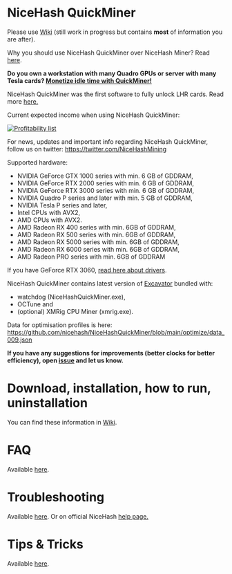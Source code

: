 # NiceHash QuickMiner

Please use [Wiki](https://github.com/nicehash/NiceHashQuickMiner/wiki) (still work in progress but contains **most** of information you are after).

Why you should use NiceHash QuickMiner over NiceHash Miner? Read [here](https://github.com/nicehash/NiceHashQuickMiner/wiki/Why-NiceHash-QuickMiner).

**Do you own a workstation with many Quadro GPUs or server with many Tesla cards? [Monetize idle time with QuickMiner!](https://github.com/nicehash/NiceHashQuickMiner/wiki/Enterprise-mining)**

NiceHash QuickMiner was the first software to fully unlock LHR cards. Read more [here.](https://www.nicehash.com/blog/post/100-lhr-unlock-at-nicehash-its-here)

Current expected income when using NiceHash QuickMiner:

<a href="https://www.nicehash.com/profitability-calculator" target="_blank">![Profitability list](https://miner-plugins.nicehash.com/nhqm/imagegen/getimg.png?t=4574123)</a>

For news, updates and important info regarding NiceHash QuickMiner, follow us on twitter: https://twitter.com/NiceHashMining

Supported hardware:
* NVIDIA GeForce GTX 1000 series with min. 6 GB of GDDRAM,
* NVIDIA GeForce RTX 2000 series with min. 6 GB of GDDRAM,
* NVIDIA GeForce RTX 3000 series with min. 6 GB of GDDRAM,
* NVIDIA Quadro P series and later with min. 5 GB of GDDRAM,
* NVIDIA Tesla P series and later,
* Intel CPUs with AVX2,
* AMD CPUs with AVX2.
* AMD Radeon RX 400 series with min. 6GB of GDDRAM,
* AMD Radeon RX 500 series with min. 6GB of GDDRAM,
* AMD Radeon RX 5000 series with min. 6GB of GDDRAM,
* AMD Radeon RX 6000 series with min. 6GB of GDDRAM,
* AMD Radeon PRO series with min. 6GB of GDDRAM

If you have GeForce RTX 3060, [read here about drivers](https://github.com/nicehash/NiceHashQuickMiner/wiki/GeForce-RTX-3060).

NiceHash QuickMiner contains latest version of [Excavator](https://github.com/nicehash/excavator) bundled with:
* watchdog (NiceHashQuickMiner.exe),
* OCTune and
* (optional) XMRig CPU Miner (xmrig.exe).

Data for optimisation profiles is here: https://github.com/nicehash/NiceHashQuickMiner/blob/main/optimize/data_009.json<br />

**If you have any suggestions for improvements (better clocks for better efficiency), open [issue](https://github.com/nicehash/NiceHashQuickMiner/issues) and let us know.**

# Download, installation, how to run, uninstallation

You can find these information in [Wiki](https://github.com/nicehash/NiceHashQuickMiner/wiki).

# FAQ

Available [here](https://github.com/nicehash/NiceHashQuickMiner/wiki/FAQ).

# Troubleshooting

Available [here](https://github.com/nicehash/NiceHashQuickMiner/wiki/Troubleshooting).
Or on official NiceHash [help page.](https://www.nicehash.com/support/mining-help/quickminer/what-is-nicehash-quickminer)

# Tips & Tricks

Available [here](https://github.com/nicehash/NiceHashQuickMiner/wiki/Tips-&-tricks).
